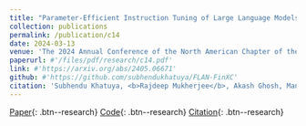 ```yaml
---
title: "Parameter-Efficient Instruction Tuning of Large Language Models for Extreme Financial Numeral Labelling"
collection: publications
permalink: /publication/c14
date: 2024-03-13
venue: 'The 2024 Annual Conference of the North American Chapter of the Association for Computational Linguistics, <b>NAACL 2024</b>'
paperurl: #'/files/pdf/research/c14.pdf'
link: #'https://arxiv.org/abs/2405.06671'
github: #'https://github.com/subhendukhatuya/FLAN-FinXC'
citation: 'Subhendu Khatuya, <b>Rajdeep Mukherjee</b>, Akash Ghosh, Manjunath Hegde, Koustuv Dasgupta, Niloy Ganguly, Saptarshi Ghosh and Pawan Goyal'
---
```


[Paper](/files/pdf/research/c14.pdf){: .btn--research} [Code](https://github.com/subhendukhatuya/FLAN-FinXC){: .btn--research} [Citation](https://aclanthology.org/2024.naacl-long.410/){: .btn--research}

<!-- [Poster](/files/pdf/research/ECTSum_EMNLP2022_Poster.pdf){: .btn--research} [Slides](https://docs.google.com/presentation/d/e/2PACX-1vTGUke-pXTT9MtbVOJCuO_A7Lnaeex7LBkLAY6uxPVEGZ5l6mqvHkENADlPd9lMHXCkZCQMQSgZJFpN/pub?start=true&loop=false&delayms=3000){: .btn--research} [Video](https://drive.google.com/file/d/1DW2i2ApgiE6V7ViiayX5zdJSRXdAEbsy/view?usp=sharing){: .btn--research} -->
